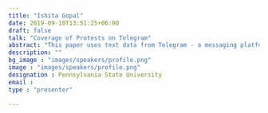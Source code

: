 ```yaml
---
title: "Ishita Gopal"
date: 2019-09-10T13:51:25+06:00
draft: false
talk: "Coverage of Protests on Telegram"
abstract: "This paper uses text data from Telegram - a messaging platform with social media like features - to understand how online political activism connects to offline contentious actions in autocratic contexts. Telegram was developed by the creators of VKontakte (VK) in response to repression they faced from Russian authorities for refusing to remove opposition groups from VK. The history of Telegram is steeped in anti-regime dissent and multiple instances where the creators have denied the government access to its data. This has made it popular amongst dissenters, keen on escaping state surveillance. Yet there is limited research on Telegram. In this study, I use BERT models to classify discussion of protests and criticism of the government in 50+ public group chats on Telegram. These groups can host 200 thousand members and is a rich source of text data which remains under studied.  I subsequently model what predicts these online discussions over the course of 2 years. I use features of the protest, the government’s response to it, and regional population characterizes as my main predictors. In addition, I also provide a framework for analyzing data from this platform."
description: ""
bg_image : "images/speakers/profile.png"
image : "images/speakers/profile.png"
designation : Pennsylvania State University
email : 
type : "presenter"

---
```



